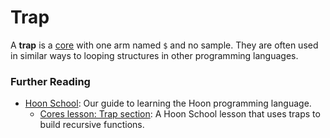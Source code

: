 # Trap

A **trap** is a [core](core) with one arm named `$` and no sample. They are often used in similar ways to looping structures in other programming languages.

### Further Reading

- [Hoon School](../courses/hoon-school): Our guide to learning the Hoon programming language.
  - [Cores lesson: Trap section](../courses/hoon-school/F-cores#repeating-yourself-using-a-trap): A Hoon School lesson that uses traps to build recursive functions.
